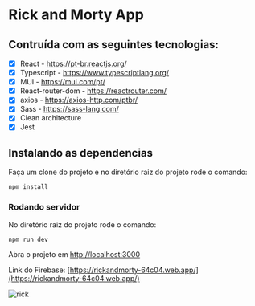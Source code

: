 # Rick and Morty App
## Contruída com as seguintes tecnologias:
- [x] React - https://pt-br.reactjs.org/
- [x] Typescript - https://www.typescriptlang.org/
- [x] MUI - https://mui.com/pt/
- [x] React-router-dom - https://reactrouter.com/
- [x] axios - https://axios-http.com/ptbr/
- [x] Sass - https://sass-lang.com/
- [x] Clean architecture 
- [x] Jest

## Instalando as dependencias

Faça um clone do projeto e no diretório raiz do projeto rode o comando:

```
npm install
```

### Rodando servidor

No diretório raiz do projeto rode o comando:

```
npm run dev
```

Abra o projeto em [http://localhost:3000](http://localhost:3000)

Link do Firebase: [https://rickandmorty-64c04.web.app/](https://rickandmorty-64c04.web.app/)

![rick](https://user-images.githubusercontent.com/88890771/177426608-200efd5d-e07b-4600-ac7d-d60b42dbf12e.png)
